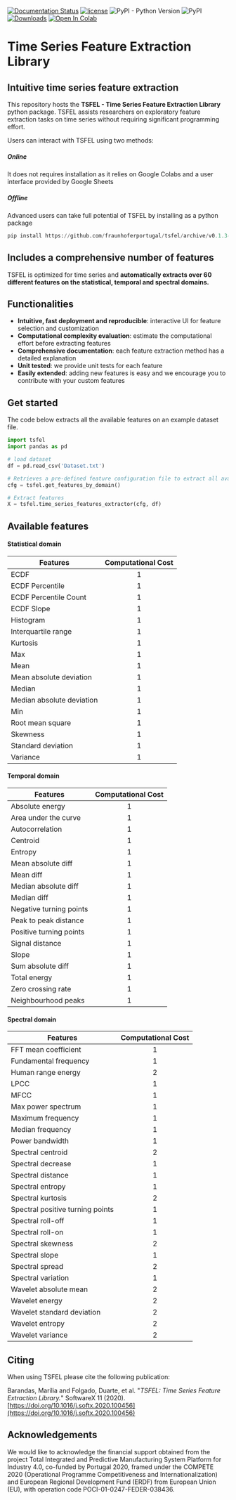 [![Documentation Status](https://readthedocs.org/projects/tsfel/badge/?version=latest)](https://tsfel.readthedocs.io/en/development/)
[![license](https://img.shields.io/badge/License-BSD%203-brightgreen)](https://github.com/fraunhoferportugal/tsfel/blob/master/LICENSE.txt)
![PyPI - Python Version](https://img.shields.io/pypi/pyversions/tsfel)
![PyPI](https://img.shields.io/pypi/v/tsfel)
[![Downloads](https://pepy.tech/badge/tsfel)](https://pepy.tech/project/tsfel)
[![Open In Colab](https://colab.research.google.com/assets/colab-badge.svg)](https://colab.research.google.com/github/fraunhoferportugal/tsfel/blob/development/notebooks/TSFEL_HAR_Example.ipynb)

# Time Series Feature Extraction Library
## Intuitive time series feature extraction
This repository hosts the **TSFEL - Time Series Feature Extraction Library** python package. TSFEL assists researchers on exploratory feature extraction tasks on time series without requiring significant programming effort.

Users can interact with TSFEL using two methods:
##### Online
It does not requires installation as it relies on Google Colabs and a user interface provided by Google Sheets

##### Offline
Advanced users can take full potential of TSFEL by installing as a python package
```python
pip install https://github.com/fraunhoferportugal/tsfel/archive/v0.1.3-dev.zip
```

## Includes a comprehensive number of features
TSFEL is optimized for time series and **automatically extracts over 60 different features on the statistical, temporal and spectral domains.**

## Functionalities
* **Intuitive, fast deployment and reproducible**: interactive UI for feature selection and customization
* **Computational complexity evaluation**: estimate the computational effort before extracting features
* **Comprehensive documentation**: each feature extraction method has a detailed explanation
* **Unit tested**: we provide unit tests for each feature
* **Easily extended**: adding new features is easy and we encourage you to contribute with your custom features

## Get started
The code below extracts all the available features on an example dataset file.

```python
import tsfel
import pandas as pd

# load dataset
df = pd.read_csv('Dataset.txt')

# Retrieves a pre-defined feature configuration file to extract all available features
cfg = tsfel.get_features_by_domain()

# Extract features
X = tsfel.time_series_features_extractor(cfg, df)
```

## Available features

#### Statistical domain
| Features                   | Computational Cost |
|----------------------------|:------------------:|
| ECDF                       |          1         |
| ECDF Percentile            |          1         |
| ECDF Percentile Count      |          1         |
| ECDF Slope                 |          1         |
| Histogram                  |          1         |
| Interquartile range        |          1         |
| Kurtosis                   |          1         |
| Max                        |          1         |
| Mean                       |          1         |
| Mean absolute deviation    |          1         |
| Median                     |          1         |
| Median absolute deviation  |          1         |
| Min                        |          1         |
| Root mean square           |          1         |
| Skewness                   |          1         |
| Standard deviation         |          1         |
| Variance                   |          1         |


#### Temporal domain
| Features                   | Computational Cost |
|----------------------------|:------------------:|
| Absolute energy            |          1         |
| Area under the curve       |          1         |
| Autocorrelation            |          1         |
| Centroid                   |          1         |
| Entropy                    |          1         |
| Mean absolute diff         |          1         |
| Mean diff                  |          1         |
| Median absolute diff       |          1         |
| Median diff                |          1         |
| Negative turning points    |          1         |
| Peak to peak distance      |          1         |
| Positive turning points    |          1         |
| Signal distance            |          1         |
| Slope                      |          1         |
| Sum absolute diff          |          1         |
| Total energy               |          1         |
| Zero crossing rate         |          1         |
| Neighbourhood peaks        |          1         |


#### Spectral domain
| Features                          | Computational Cost |
|-----------------------------------|:------------------:|
| FFT mean coefficient              |          1         |
| Fundamental frequency             |          1         |
| Human range energy                |          2         |
| LPCC                              |          1         |
| MFCC                              |          1         |
| Max power spectrum                |          1         |
| Maximum frequency                 |          1         |
| Median frequency                  |          1         |
| Power bandwidth                   |          1         |
| Spectral centroid                 |          2         |
| Spectral decrease                 |          1         |
| Spectral distance                 |          1         |
| Spectral entropy                  |          1         |
| Spectral kurtosis                 |          2         |
| Spectral positive turning points  |          1         |
| Spectral roll-off                 |          1         |
| Spectral roll-on                  |          1         |
| Spectral skewness                 |          2         |
| Spectral slope                    |          1         |
| Spectral spread                   |          2         |
| Spectral variation                |          1         |
| Wavelet absolute mean             |          2         |
| Wavelet energy                    |          2         |
| Wavelet standard deviation        |          2         |
| Wavelet entropy                   |          2         |
| Wavelet variance                  |          2         |

## Citing
When using TSFEL please cite the following publication:

Barandas, Marília and Folgado, Duarte, et al. "*TSFEL: Time Series Feature Extraction Library.*" SoftwareX 11 (2020). [https://doi.org/10.1016/j.softx.2020.100456](https://doi.org/10.1016/j.softx.2020.100456)

## Acknowledgements
We would like to acknowledge the financial support obtained from the project Total Integrated and Predictive Manufacturing System Platform for Industry 4.0, co-funded by Portugal 2020, framed under the COMPETE 2020 (Operational Programme  Competitiveness and Internationalization) and European Regional Development Fund (ERDF) from European Union (EU), with operation code POCI-01-0247-FEDER-038436.
